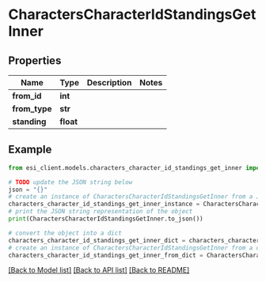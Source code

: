 # CharactersCharacterIdStandingsGetInner


## Properties

Name | Type | Description | Notes
------------ | ------------- | ------------- | -------------
**from_id** | **int** |  | 
**from_type** | **str** |  | 
**standing** | **float** |  | 

## Example

```python
from esi_client.models.characters_character_id_standings_get_inner import CharactersCharacterIdStandingsGetInner

# TODO update the JSON string below
json = "{}"
# create an instance of CharactersCharacterIdStandingsGetInner from a JSON string
characters_character_id_standings_get_inner_instance = CharactersCharacterIdStandingsGetInner.from_json(json)
# print the JSON string representation of the object
print(CharactersCharacterIdStandingsGetInner.to_json())

# convert the object into a dict
characters_character_id_standings_get_inner_dict = characters_character_id_standings_get_inner_instance.to_dict()
# create an instance of CharactersCharacterIdStandingsGetInner from a dict
characters_character_id_standings_get_inner_from_dict = CharactersCharacterIdStandingsGetInner.from_dict(characters_character_id_standings_get_inner_dict)
```
[[Back to Model list]](../README.md#documentation-for-models) [[Back to API list]](../README.md#documentation-for-api-endpoints) [[Back to README]](../README.md)


